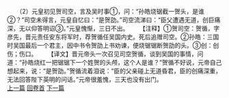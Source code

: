　　（2）元皇初见贺司空，言及吴时事①，问：“孙皓烧锯截一贺头，是谁②？”司空未得言，元皇自忆曰：“是贺劭。”司空流涕曰：“臣父遭遇无道，创巨痛深，无以仰答明诏③。”元皇愧惭，三日不出。
　　【注释】①贺司空：贺循，字彦先，晋元责任安东将军时，荐贺循任吴国内史。死后追赠司空。②孙皓：三国时吴国最后一个君主，因中书令贺劭上书劝谏，便烧锯锯断贺劭的头。③创：创伤；伤口。
　　【译文】晋元帝头一次召见司空贺循，谈到吴国的事情，问道：“孙皓烧红一把锯锯下一个姓贺的头颅，这个人是谁？”贺循不好说，元帝自己想起来，说：“是贺劭。”贺循流着泪说：“臣的父亲碰上无道昏君，臣的创痛深重，无法回答陛下英明的问话。”元帝很羞愧，三天也没有出门。
<br>[上一篇](34_1) [回卷首](34_0) [下一篇](34_3)
